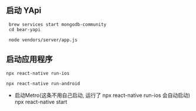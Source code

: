 


##  启动 YApi
     brew services start mongodb-community
     cd bear-yapi

     node vendors/server/app.js



##  启动应用程序
    npx react-native run-ios

    npx react-native run-android

  * 启动Metro(这条不用自己启动, 运行了 npx react-native run-ios 会自动启动)
    npx react-native start
